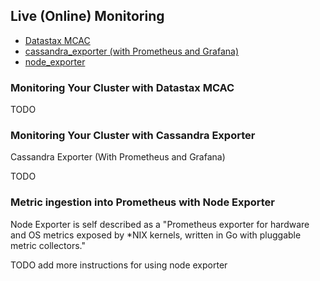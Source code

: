 ## Live (Online) Monitoring
- [Datastax MCAC](#monitoring-your-cluster-with-datastax-mcac)
- [cassandra_exporter (with Prometheus and Grafana)](#monitoring-your-cluster-with-cassandra-exporter)
- [node_exporter](#metric-ingestion-into-prometheus-with-node-exporter)

### Monitoring Your Cluster with Datastax MCAC
TODO

### Monitoring Your Cluster with Cassandra Exporter
Cassandra Exporter (With Prometheus and Grafana)

TODO

### Metric ingestion into Prometheus with Node Exporter
Node Exporter is self described as a "Prometheus exporter for hardware and OS metrics exposed by *NIX kernels, written in Go with pluggable metric collectors." 

TODO add more instructions for using node exporter